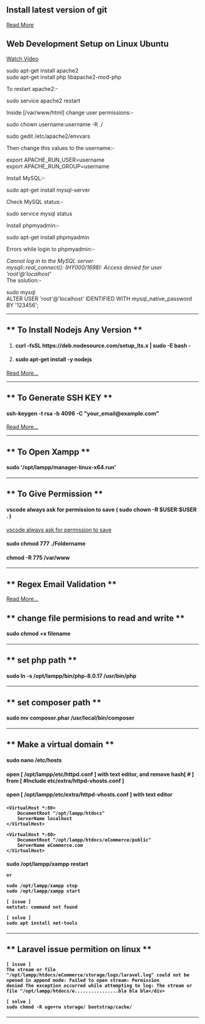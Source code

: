 <h2>Install latest version of git</h2>
<a href="https://askubuntu.com/questions/568591/how-do-i-install-the-latest-version-of-git-with-apt">Read More</a>

<h2>Web Development Setup on Linux Ubuntu</h2>
<a href="https://www.youtube.com/watch?v=nQVvtC_V1ZQ&ab_channel=TheCodeholic">Watch Video</a>

<p>


sudo apt-get install apache2 <br>
sudo apt-get install php libapache2-mod-php <br>

To restart apache2:- <br>

sudo service apache2 restart <br>

Inside [/var/www/html] change user permissions:- <br>

sudo chown username:username -R ./ <br>

sudo gedit /etc/apache2/envvars <br>

Then change this values to the username:- <br>

export APACHE_RUN_USER=username <br>
export APACHE_RUN_GROUP=username <br>

Install MySQL:- <br>

sudo apt-get install mysql-server <br>

Check MySQL status:- <br>

sudo service mysql status <br>

Install phpmyadmin:- <br>

sudo apt-get install phpmyadmin <br>

Errors while login to phpmyadmin:- <br>

*Cannot log in to the MySQL server* <br>
*mysqli::real_connect(): (HY000/1698): Access denied for user 'root'@'localhost'*
<br>
The solution:- <br>

sudo mysql<br>
ALTER USER 'root'@'localhost' IDENTIFIED WITH mysql_native_password BY '123456';




</p>

<hr/>


<h2>** To Install Nodejs Any Version **</h2>
<ol>
    <li>
        <h4>curl -fsSL https://deb.nodesource.com/setup_lts.x | sudo -E bash -</h4>
    </li>
    <li>
        <h4>sudo apt-get install -y nodejs</h4>
    </li> 
</ol>
<a href="https://github.com/nodesource/distributions/blob/master/README.md">Read More...</a>


<hr/>

<h2>** To Generate SSH KEY **</h2>
<h4>ssh-keygen -t rsa -b 4096 -C "your_email@example.com"</h4>
<a href="https://docs.github.com/en/authentication/connecting-to-github-with-ssh/generating-a-new-ssh-key-and-adding-it-to-the-ssh-agent">
Read More...
</a>

<hr/>

<h2>** To Open Xampp **</h2>
<h4>sudo '/opt/lampp/manager-linux-x64.run'</h4>

<hr/>

<h2>** To Give Permission **</h2>

<h4>vscode always ask for permission to save ( sudo chown -R $USER:$USER . )</h4>
<a href="https://stackoverflow.com/questions/51004206/vscode-always-ask-for-permission-to-save">vscode always ask for permission to save</a>
<h4>sudo chmod 777 ./Foldername</h4>
<h4>chmod -R 775 /var/www</h4>
<hr/>

<h2>** Regex Email Validation **</h2>
<a href="https://stackoverflow.com/questions/46155/whats-the-best-way-to-validate-an-email-address-in-javascript">
Read More...
</a>

<h2>** change file permisions to read and write **</h2>
<h4>sudo chmod +x filename</h4>

<hr/>


<h2>** set php path **</h2>
<h4>sudo ln -s /opt/lampp/bin/php-8.0.17 /usr/bin/php</h4>

<hr/>

<h2>** set composer path **</h2>
<h4>sudo mv composer.phar /usr/local/bin/composer</h4>

<hr/>


<h2>** Make a virtual domain **</h2>
<h4>sudo nano /etc/hosts</h4>
<h4>open [ /opt/lampp/etc/httpd.conf ] with text editor, and remove hash[ # ] from [ #Include etc/extra/httpd-vhosts.conf ]</h4>
<h4>open [ /opt/lampp/etc/extra/httpd-vhosts.conf ] with text editor</h4>
<h4>

    <VirtualHost *:80>
        DocumentRoot "/opt/lampp/htdocs"
        ServerName localhost
    </VirtualHost>

    <VirtualHost *:80>
        DocumentRoot "/opt/lampp/htdocs/eCommerce/public"
        ServerName eCommerce.com
    </VirtualHost>

</h4>
<h4>
    sudo /opt/lampp/xampp restart
    
    or
    
    sudo /opt/lampp/xampp stop
    sudo /opt/lampp/xampp start
    
    [ issue ]
    netstat: command not found
    
    [ solve ]
    sudo apt install net-tools
</h4>

<hr/>


<h2>** Laravel issue permition on linux **</h2>
<h4>

    [ issue ]
    The stream or file "/opt/lampp/htdocs/eCommerce/storage/logs/laravel.log" could not be opened in append mode: Failed to open stream: Permission   
    denied The exception occurred while attempting to log: The stream or file "/opt/lampp/htdocs/e................bla bla bla</div>
    
    [ solve ]
    sudo chmod -R ugo+rw storage/ bootstrap/cache/
    
</h4>

<hr/>


